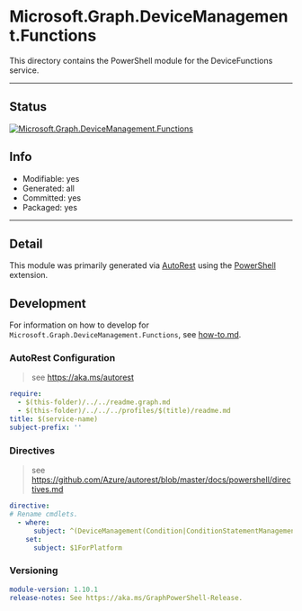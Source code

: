 <!-- region Generated -->
# Microsoft.Graph.DeviceManagement.Functions
This directory contains the PowerShell module for the DeviceFunctions service.

---
## Status
[![Microsoft.Graph.DeviceManagement.Functions](https://img.shields.io/powershellgallery/v/Microsoft.Graph.DeviceManagement.Functions.svg?style=flat-square&label=Microsoft.Graph.DeviceManagement.Functions "Microsoft.Graph.DeviceManagement.Functions")](https://www.powershellgallery.com/packages/Microsoft.Graph.DeviceManagement.Functions/)

## Info
- Modifiable: yes
- Generated: all
- Committed: yes
- Packaged: yes

---
## Detail
This module was primarily generated via [AutoRest](https://github.com/Azure/autorest) using the [PowerShell](https://github.com/Azure/autorest.powershell) extension.

## Development
For information on how to develop for `Microsoft.Graph.DeviceManagement.Functions`, see [how-to.md](how-to.md).
<!-- endregion -->

### AutoRest Configuration

> see https://aka.ms/autorest

``` yaml
require:
  - $(this-folder)/../../readme.graph.md
  - $(this-folder)/../../../profiles/$(title)/readme.md
title: $(service-name)
subject-prefix: ''
```

### Directives

> see https://github.com/Azure/autorest/blob/master/docs/powershell/directives.md

``` yaml
directive:
# Rename cmdlets.
  - where:
      subject: ^(DeviceManagement(Condition|ConditionStatementManagementCondition|ConditionStatementManagementConditionStatement))$
    set:
      subject: $1ForPlatform
```
### Versioning

``` yaml
module-version: 1.10.1
release-notes: See https://aka.ms/GraphPowerShell-Release.
```
